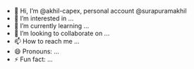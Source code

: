 - 👋 Hi, I’m @akhil-capex, personal account @surapuramakhil
- 👀 I’m interested in ...
- 🌱 I’m currently learning ...
- 💞️ I’m looking to collaborate on ...
- 📫 How to reach me ...
- 😄 Pronouns: ...
- ⚡ Fun fact: ...

<!---
akhil-capex/akhil-capex is a ✨ special ✨ repository because its `README.md` (this file) appears on your GitHub profile.
You can click the Preview link to take a look at your changes.
--->
